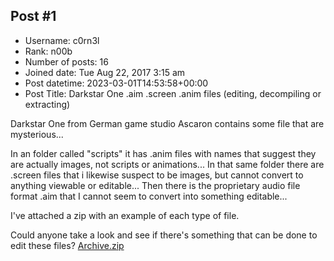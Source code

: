 ## Post #1
- Username: c0rn3l
- Rank: n00b
- Number of posts: 16
- Joined date: Tue Aug 22, 2017 3:15 am
- Post datetime: 2023-03-01T14:53:58+00:00
- Post Title: Darkstar One .aim .screen .anim files (editing, decompiling or extracting)

Darkstar One from German game studio Ascaron contains some file that are mysterious...

In an folder called "scripts" it has .anim files with names that suggest they are actually images, not scripts or animations...
In that same folder there are .screen files that i likewise suspect to be images, but cannot convert to anything viewable or editable...
Then there is the proprietary audio file format .aim that I cannot seem to convert into something editable...

I've attached a zip with an example of each type of file.

Could anyone take a look and see if there's something that can be done to edit these files?
[Archive.zip](https://xentaxbackup.github.io/file/23459_Archive.zip)
